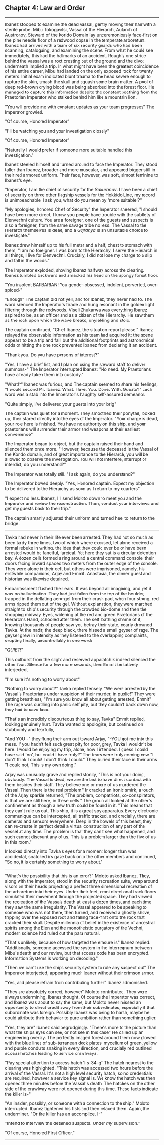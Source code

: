## Chapter 4: Law and Order
---

Ibanez stooped to examine the dead vassal, gently moving their hair with a sterile probe. Mibu Tokogawlsi, Vassal of the Hierarch, Autarch of Austronov, Steward of the Korido Domain lay unceremoniously face-first on the pine needle floor of a redwood copse in the temperate arboretum. Ibanez had arrived with a team of six security guards who had been scanning, cataloguing, and examining the scene. From what he could see immediately, this had the hallmarks of an accident. Roughly one stride behind the vassal was a root cresting out of the ground and the divot underneath implied a trip. In what might have been the greatest coincidence of his entire career, Mibu had landed on the only exposed rock for twenty meters. Initial exam indicated blunt trauma to the head severe enough to rupture the skin, smash the skull and squash some brain matter. A pool of deep red-brown drying blood was being absorbed into the forest floor. He managed to capture this information despite the constant seething from the Praetorian Imperator who stalked behind him like a mountain lion.

"You will provide me with constant updates as your team progresses" The Imperator growled.

"Of course, Honored Imperator"

"I'll be watching you and your investigation closely"

"Of course, Honored Imperator"

"Naturally I would prefer if someone more suitable handled this investigation."

Ibanez steeled himself and turned around to face the Imperator. They stood taller than Ibanez, broader and more muscular, and appeared bigger still in their red armored uniform. Their face, however, was soft, almost feminine to Ibanez's eye.

"Imperator, I am the chief of security for the *Sakuranov*. I have been a chief of security on three other flagship vessels for the Hokkido Line, my record is unimpeachable. I ask you, what do you mean by 'more suitable'?"

"My apologies, honored Chief of Security" the Imperator sneered, "I should have been more direct, I know you people have trouble with the subtlety of Eienvechni culture. You are a foreigner, one of the guests and suspects is also a foreigner, from the same savage tribe no less. The Vassal to the Hierarch themselves is dead, and a *Gujranya* is an unsuitable choice to investigate."

Ibanez drew himself up to his full meter and a half, chest to stomach with them, "I am no foreigner. I was born to the Hierarchy, I serve the Hierarch in all things, I live for Eienvechni. Crucially, I did not lose my charge to a slip and fall in the woods."

The Imperator exploded, shoving Ibanez halfway across the clearing. Ibanez tumbled backward and smacked his head on the spongy forest floor.

"You insolent BARBARIAN! You gender-obsessed, indolent, perverted, over-spiced-"

"Enough" The captain did not yell, and for Ibanez, they never had to. The word silenced the Imperator's tirade and hung resonant in the golden light filtering through the redwoods. Viseli Zhukarwa was everything Ibanez aspired to be, as an officer and as a citizen of the Hierarchy. He saw them as the rock upon which the wave breaks, unyielding and stoic.

The captain continued, "Chief Ibanez, the situation report please." Ibanez relayed the observable information as his team had acquired it: the scene appears to be a trip and fall, but the additional footprints and astronomical odds of hitting the one rock prevented Ibanez from declaring it an accident.

"Thank you. Do you have persons of interest?"

"Yes, I have a brief list, and I plan on using the steward staff to deliver summons-" The Imperator interrupted Ibanez: "No need. My Praetorians have already taken them into custody."

"What!?" Ibanez was furious, and The captain seemed to share his feelings, "I would second Mr. Ibanez. What. Have. You. Done. With. Guests?" Each word was a stab into the Imperator's haughty self-assured demeanor.

"Quite simply, I've delivered your guests into your brig"

The captain was quiet for a moment. They smoothed their ponytail, looked up, then stared directly into the eyes of the Imperator. "Your charge is dead, your role here is finished. You have no authority on this ship, and your praetorians will surrender their armor and weapons at their earliest convenience"

The Imperator began to object, but the captain raised their hand and silenced them once more. "However, because the deceased is the Vassal of the Korido domain, and of great importance to the Hierarch, you will be allowed to observe the investigation. You will not interfere, interrupt or interdict, do you understand?"

The Imperator was totally still. "I ask again, do you understand?"

The Imperator bowed deeply. "Yes, Honored captain. Expect my objection to be delivered to the Hierarchy as soon as I return to my quarters"

"I expect no less. Ibanez, I'll send Moloto down to meet you and the Imperator and review the reconstruction. Then, conduct your interviews and get my guests back to their trip."

The captain smartly adjusted their uniform and turned heel to return to the bridge.

---

Tavka had never in their life ever been arrested. They had not so much as been tardy three times, two of which where excused, let alone received a formal rebuke in writing, the idea that they could ever be or have been arrested would be fanciful, farcical. Yet here they sat is a circular detention bay. A dozen cells formed a ring around a central command console, their doors facing inward spaced two meters from the outer edge of the console. They were alone in their cell, but others were imprisoned, namely, his erstwhile companions, Arjay and Emmit. Anastasia, the dinner guest and historian was likewise detained.

Embarrassment flushed their ears. It was beyond all imagining, and yet it was no hallucination. They had just fallen from the top of the boulder, trapped in the deflating aero-gel from their crash pad, when four strong, red arms ripped them out of the gel. Without explanation, they were marched straight to ship's security through the crowded bio-dome and then the shopping midway. Eyes, widening at the red and green Praetorians of the Hierarch's Hand, schooled after them. The self loathing shame of it, knowing thousands of people saw you betray their state, nearly drowned Tavka. At the nadir, the deep black, there hissed a small geyser of rage. The geyser grew in intensity as they listened to the overlapping complaints, erupting finally, uncontrollably in one word:

"*QUIET!*"

This outburst from the slight and reserved apparatchik indeed silenced the other four. Silence for a few more seconds, then Emmit tentatively interjected,

"I'm sure it's nothing to worry about"

"Nothing to worry about?" Tavka replied tensely, "We were arrested by the Vassal's Praetorians under suspicion of their murder, in public!" They were getting breathless, "I'm sure you know all about getting arrested, Emmit" The rage was curdling into panic self pity, but they couldn't back down now, they had to save face.

"That's an incredibly discourteous thing to say, Tavka" Emmit replied, looking genuinely hurt. Tavka wanted to apologize, but continued on stubbornly and tearfully,

"And YOU -" they flung their arm out toward Arjay, "-YOU got me into this mess. If you hadn't felt such great pity for poor, grey, Tavka I wouldn't be here. I would be enjoying my trip, alone, how I intended. I guess I could have said 'no', but could I have truly?" The tears were truly coming now "I don't think I could! I don't think I could." They buried their face in their arms "I could not, This is my own doing."

Arjay was unusually grave and replied stonily, "This is not your doing, obviously. The Vassal is dead, we are the last to have direct contact with them besides their staff. They believe one or more of us murdered the Vassal. Then there is the real problem." Ir cracked an ironic smirk, a touch of the Arjay sparkle returned, "The problem, compatriots, co-conspirators, is that we are still here, in these cells." The group all looked at the other's confinement as though a new truth could be found in it. "This means that they can't rule us out. This ship, it is a great spy apparatus. Every electronic communique can be intercepted, all traffic tracked, and crucially, there are cameras and sensors everywhere. Deep in the bowels of this beast, they can re-create in perfect detail a virtual construction of any part of the vessel at any time. The problem is that they can't see what happened, and such cannot discount any of us. This is a problem larger than the five of us in this room." 

Ir looked directly into Tavka's eyes for a moment longer than was accidental, snatched irs gaze back onto the other members and continued, "So no, it is certainly something to worry about."


---

"What's the possibility that this is an error?" Moloto asked Ibanez. They, along with the Imperator, stood in the security recreation suite, wrap around visors on their heads projecting a perfect three dimensional recreation of the arboretum into their eyes. Under their feet, omni directional track floors simulated their movement through the projected space. They had viewed the recreation of the Vassals death at least a dozen times, and each time they saw the same irregularity. The Vassal appeared to be speaking to someone who was not there, then turned, and received a ghostly shove, tripping over the exposed root and falling face-first onto the rock that cracked their skull. Despite millennia of belief in the existence of ancestral spirits among the Eien and the monotheistic purgatory of the Vechni, modern science had ruled out the para natural.

"That's unlikely, because of how targeted the erasure is" Ibanez replied. "Additionally, someone accessed the system in the interregnum between Mibu's death and our review, but that access code has been encrypted. Information Systems is working on decoding."

"Then we can't use the ships security system to rule any suspect out" The Imperator interjected, appearing much leaner without their crimson armor.

"Yes, and please refrain from contributing further" Ibanez admonished.

"They are absolutely correct, however" Moloto contributed. They were always undermining, Ibanez thought. Of course the Imperator was correct, and Ibanez was about to say the same, but Moloto never missed an opportunity to direct credit away from their subordinates, especially if that subordinate was foreign. Possibly Ibanez was being to harsh, maybe he could attribute their behavior to pure ambition rather than something uglier.

"Yes, they are" Ibanez said begrudgingly. "There's more to the picture than what the ships eyes can see, or not see in this case" He called up an engineering overlay. The perfectly imaged forest around them now glowed with the blue lines of sub-terranean deck plates, mycelium of green, yellow and purple conduits snaking in every direction, and crucially red outlined access hatches leading to service crawlways.

"Pay special attention to access hatch 1-s-34-g" The hatch nearest to the clearing was highlighted. "This hatch was accessed two hours before the arrival of the Vassal. It's not a high level security hatch, so no credentials are required, however a service key signal is. We know the hatch was then opened three minutes before the Vassal's death. The hatches on the other side of the crawlway were not opened during this time. These facts indicate the killer is-"

"An insider, possibly, or someone with a connection to the ship." Moloto interrupted. Ibanez tightened his fists and then relaxed them. Again, the underminer. "Or the killer has an accomplice. I-"

"Intend to interview the detained suspects. Under *my* supervision."

"Of course, Honored First Officer."

---